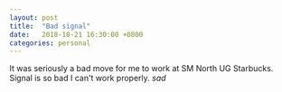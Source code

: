 ```yaml
---
layout: post
title:  "Bad signal"
date:   2018-10-21 16:30:00 +0800
categories: personal
---
```

It was seriously a bad move for me to work at SM North UG Starbucks. Signal is so bad I can't work properly. *sad*

